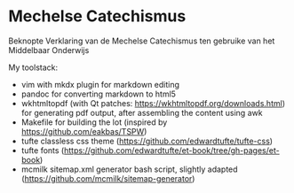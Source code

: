 # Mechelse Catechismus
Beknopte Verklaring van de Mechelse Catechismus ten gebruike van het Middelbaar Onderwijs

My toolstack:

- vim with mkdx plugin for markdown editing
- pandoc for converting markdown to html5
- wkhtmltopdf (with Qt patches: https://wkhtmltopdf.org/downloads.html) for generating pdf output, after assembling the content using awk
- Makefile for building the lot (inspired by https://github.com/eakbas/TSPW)
- tufte classless css theme (https://github.com/edwardtufte/tufte-css) 
- tufte fonts (https://github.com/edwardtufte/et-book/tree/gh-pages/et-book)
- mcmilk sitemap.xml generator bash script, slightly adapted (https://github.com/mcmilk/sitemap-generator)
